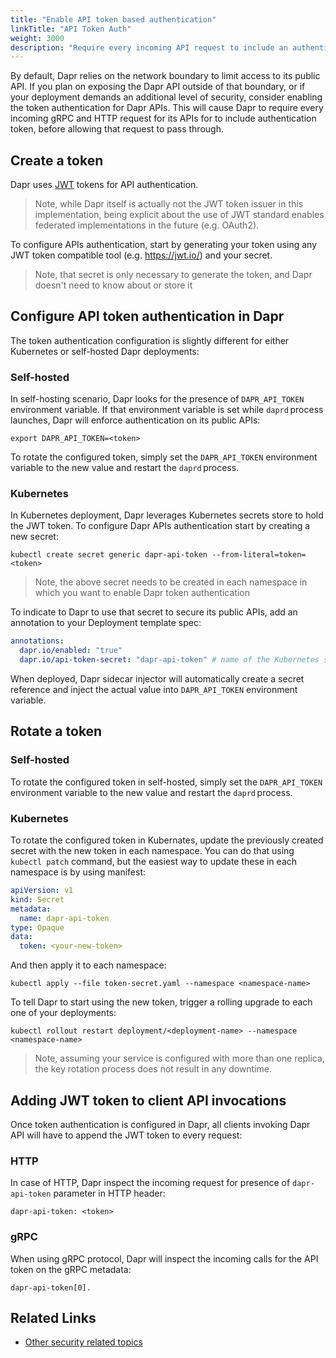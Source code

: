 ```yaml
---
title: "Enable API token based authentication"
linkTitle: "API Token Auth"
weight: 3000
description: "Require every incoming API request to include an authentication token before allowing that request to pass through"
---
```


By default, Dapr relies on the network boundary to limit access to its public API. If you plan on exposing the Dapr API outside of that boundary, or if your deployment demands an additional level of security, consider enabling the token authentication for Dapr APIs. This will cause Dapr to require every incoming gRPC and HTTP request for its APIs for to include authentication token, before allowing that request to pass through. 

## Create a token

Dapr uses [JWT](https://jwt.io/) tokens for API authentication. 

> Note, while Dapr itself is actually not the JWT token issuer in this implementation, being explicit about the use of JWT standard enables federated implementations in the future (e.g. OAuth2).

To configure APIs authentication, start by generating your token using any JWT token compatible tool (e.g. https://jwt.io/) and your secret. 

> Note, that secret is only necessary to generate the token, and Dapr doesn't need to know about or store it

## Configure API token authentication in Dapr

The token authentication configuration is slightly different for either Kubernetes or self-hosted Dapr deployments: 
 
### Self-hosted 

In self-hosting scenario, Dapr looks for the presence of `DAPR_API_TOKEN` environment variable. If that environment variable is set while `daprd` process launches, Dapr will enforce authentication on its public APIs: 

```shell
export DAPR_API_TOKEN=<token>
```

To rotate the configured token, simply set the `DAPR_API_TOKEN` environment variable to the new value and restart the `daprd` process. 

### Kubernetes  

In Kubernetes deployment, Dapr leverages Kubernetes secrets store to hold the JWT token. To configure Dapr APIs authentication start by creating a new secret:

```shell
kubectl create secret generic dapr-api-token --from-literal=token=<token> 
```

> Note, the above secret needs to be created in each namespace in which you want to enable Dapr token authentication 

To indicate to Dapr to use that secret to secure its public APIs, add an annotation to your Deployment template spec:

```yaml
annotations: 
  dapr.io/enabled: "true" 
  dapr.io/api-token-secret: "dapr-api-token" # name of the Kubernetes secret
```

When deployed, Dapr sidecar injector will automatically create a secret reference and inject the actual value into `DAPR_API_TOKEN` environment variable.
 
## Rotate a token 

### Self-hosted 

To rotate the configured token in self-hosted, simply set the `DAPR_API_TOKEN` environment variable to the new value and restart the `daprd` process. 

### Kubernetes 

To rotate the configured token in Kubernates, update the previously created secret with the new token in each namespace. You can do that using `kubectl patch` command, but the easiest way to update these in each namespace is by using manifest:

```yaml
apiVersion: v1
kind: Secret
metadata:
  name: dapr-api-token
type: Opaque
data:
  token: <your-new-token>
```

And then apply it to each namespace:

```shell
kubectl apply --file token-secret.yaml --namespace <namespace-name>
```

To tell Dapr to start using the new token, trigger a rolling upgrade to each one of your deployments: 

```shell
kubectl rollout restart deployment/<deployment-name> --namespace <namespace-name>
```

> Note, assuming your service is configured with more than one replica, the key rotation process does not result in any downtime. 


## Adding JWT token to client API invocations 

Once token authentication is configured in Dapr, all clients invoking Dapr API will have to append the JWT token to every request:

### HTTP

In case of HTTP, Dapr inspect the incoming request for presence of `dapr-api-token` parameter in HTTP header:

```shell
dapr-api-token: <token>
```

### gRPC

When using gRPC protocol, Dapr will inspect the incoming calls for the API token on the gRPC metadata:

```shell
dapr-api-token[0].
```

## Related Links

* [Other security related topics](https://github.com/dapr/docs/blob/master/concepts/security/README.md)
